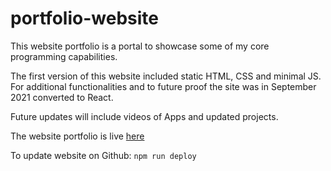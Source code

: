 # portfolio-website

This website portfolio is a portal to showcase some of my core programming capabilities.

The first version of this website included static HTML, CSS and minimal JS. For additional functionalities and to future proof the site was in September 2021 converted to React.

Future updates will include videos of Apps and updated projects.

The website portfolio is live [here](https://christopher-1989.github.io/react-portfolio-website/)

To update website on Github:
`npm run deploy`
